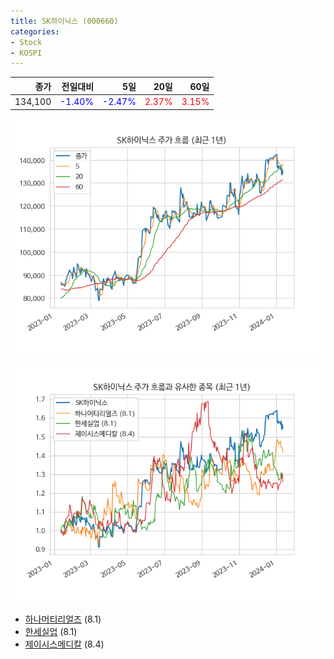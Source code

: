 ```yaml
---
title: SK하이닉스 (000660)
categories:
- Stock
- KOSPI
---
```


|종가|전일대비|5일|20일|60일|
|---:|-------:|--:|---:|---:|
|134,100|<span style="color: blue">-1.40%</span>|<span style="color: blue">-2.47%</span>|<span style="color: red">2.37%</span>|<span style="color: red">3.15%</span>|


<!-- more -->

![000660](/assets/images/stock/000660.png)

![000660](/assets/images/stock/000660_sim.png)

- [하나머티리얼즈](/166090/) (8.1)
- [한세실업](/105630/) (8.1)
- [제이시스메디칼](/287410/) (8.4)